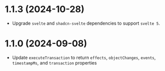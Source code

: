 # 1.1.3 (2024-10-28)

- Upgrade `svelte` and `shadcn-svelte` dependencies to support `svelte 5`.

# 1.1.0 (2024-09-08)

- Update `executeTransaction` to return `effects`, `objectChanges`, `events`, `timestampMs`, and `transaction` properties
